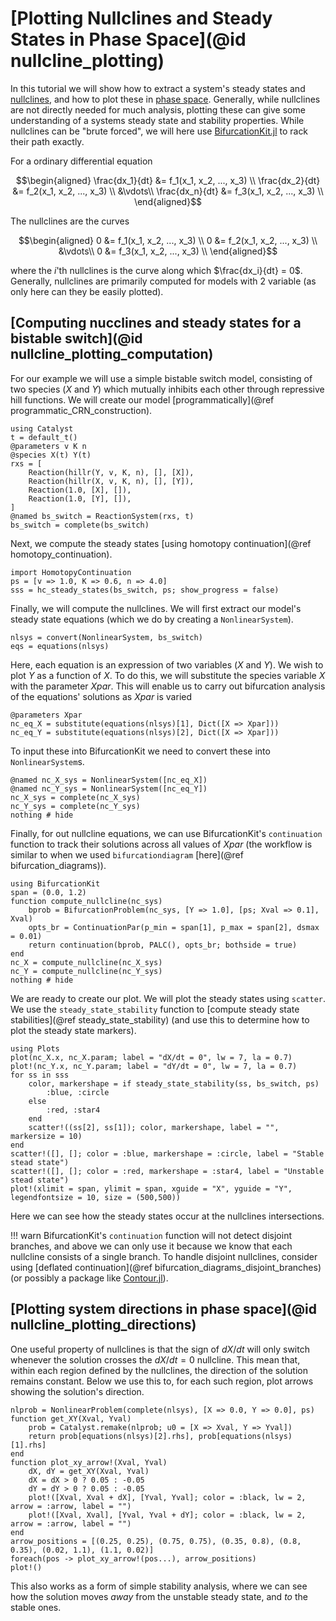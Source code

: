 # [Plotting Nullclines and Steady States in Phase Space](@id nullcline_plotting)
In this tutorial we will show how to extract a system's steady states and [nullclines](https://en.wikipedia.org/wiki/Nullcline), and how to plot these in [phase space](https://en.wikipedia.org/wiki/Phase_space). Generally, while nullclines are not directly needed for much analysis, plotting these can give some understanding of a systems steady state and stability properties. While nullclines can be "brute forced", we will here use [BifurcationKit.jl](https://github.com/bifurcationkit/BifurcationKit.jl) to rack their path exactly.

For a ordinary differential equation
```math
\begin{aligned}
\frac{dx_1}{dt} &= f_1(x_1, x_2, ..., x_3) \\
\frac{dx_2}{dt} &= f_2(x_1, x_2, ..., x_3) \\
                &\vdots\\
\frac{dx_n}{dt} &= f_3(x_1, x_2, ..., x_3) \\
\end{aligned}
```
The nullclines are the curves
```math
\begin{aligned}
0 &= f_1(x_1, x_2, ..., x_3) \\
0 &= f_2(x_1, x_2, ..., x_3) \\
                &\vdots\\
0 &= f_3(x_1, x_2, ..., x_3) \\
\end{aligned}
```
where the $i$'th nullclines is the curve along which $\frac{dx_i}{dt} = 0$. Generally, nullclines are primarily computed for models with 2 variable (as only here can they be easily plotted).

## [Computing nucclines and steady states for a bistable switch](@id nullcline_plotting_computation)
For our example we will use a simple bistable switch model, consisting of two species ($X$ and $Y$) which mutually inhibits each other through repressive hill functions. We will create our model [programmatically](@ref programmatic_CRN_construction).
```@example nullcline_plotting
using Catalyst
t = default_t()
@parameters v K n
@species X(t) Y(t)
rxs = [
    Reaction(hillr(Y, v, K, n), [], [X]),
    Reaction(hillr(X, v, K, n), [], [Y]),
    Reaction(1.0, [X], []),
    Reaction(1.0, [Y], []),
]
@named bs_switch = ReactionSystem(rxs, t)
bs_switch = complete(bs_switch)
```

Next, we compute the steady states [using homotopy continuation](@ref homotopy_continuation).
```@example nullcline_plotting
import HomotopyContinuation
ps = [v => 1.0, K => 0.6, n => 4.0]
sss = hc_steady_states(bs_switch, ps; show_progress = false)
```

Finally, we will compute the nullclines. We will first extract our model's steady state equations (which we do by creating a `NonlinearSystem`).
```@example nullcline_plotting
nlsys = convert(NonlinearSystem, bs_switch)
eqs = equations(nlsys)
```
Here, each equation is an expression of two variables ($X$ and $Y$). We wish to plot $Y$ as a function of $X$. To do this, we will substitute the species variable $X$ with the parameter $Xpar$. This will enable us to carry out bifurcation analysis of the equations' solutions as $Xpar$ is varied
```@example nullcline_plotting
@parameters Xpar
nc_eq_X = substitute(equations(nlsys)[1], Dict([X => Xpar]))
nc_eq_Y = substitute(equations(nlsys)[2], Dict([X => Xpar]))
```
To input these into BifurcationKit we need to convert these into `NonlinearSystem`s.
```@example nullcline_plotting
@named nc_X_sys = NonlinearSystem([nc_eq_X])
@named nc_Y_sys = NonlinearSystem([nc_eq_Y])
nc_X_sys = complete(nc_X_sys)
nc_Y_sys = complete(nc_Y_sys)
nothing # hide
```
Finally, for out nullcline equations, we can use BifurcationKit's `continuation` function to track their solutions across all values of $Xpar$ (the workflow is similar to when we used `bifurcationdiagram` [here](@ref bifurcation_diagrams)).
```@example nullcline_plotting
using BifurcationKit
span = (0.0, 1.2)
function compute_nullcline(nc_sys)
    bprob = BifurcationProblem(nc_sys, [Y => 1.0], [ps; Xval => 0.1], Xval)
    opts_br = ContinuationPar(p_min = span[1], p_max = span[2], dsmax = 0.01)
    return continuation(bprob, PALC(), opts_br; bothside = true)
end
nc_X = compute_nullcline(nc_X_sys)
nc_Y = compute_nullcline(nc_Y_sys)
nothing # hide
```

We are ready to create our plot. We will plot the steady states using `scatter`. We use the `steady_state_stability` function to [compute steady state stabilities](@ref steady_state_stability) (and use this to determine how to plot the steady state markers).
```@example nullcline_plotting
using Plots
plot(nc_X.x, nc_X.param; label = "dX/dt = 0", lw = 7, la = 0.7)
plot!(nc_Y.x, nc_Y.param; label = "dY/dt = 0", lw = 7, la = 0.7)
for ss in sss
    color, markershape = if steady_state_stability(ss, bs_switch, ps)
        :blue, :circle
    else
        :red, :star4
    end
    scatter!((ss[2], ss[1]); color, markershape, label = "", markersize = 10)
end
scatter!([], []; color = :blue, markershape = :circle, label = "Stable stead state")
scatter!([], []; color = :red, markershape = :star4, label = "Unstable stead state")
plot!(xlimit = span, ylimit = span, xguide = "X", yguide = "Y", legendfontsize = 10, size = (500,500))
```
Here we can see how the steady states occur at the nullclines intersections.

!!! warn
    BifurcationKit's `continuation` function will not detect disjoint branches, and above we can only use it because we know that each nullcline consists of a single branch. To handle disjoint nullclines, consider using [deflated continuation](@ref bifurcation_diagrams_disjoint_branches) (or possibly a package like [Contour.jl](https://github.com/JuliaGeometry/Contour.jl)).

## [Plotting system directions in phase space](@id nullcline_plotting_directions)
One useful property of nullclines is that the sign of $dX/dt$ will only switch whenever the solution crosses the $dX/dt=0$ nullcline. This mean that, within each region defined by the nullclines, the direction of the solution remains constant. Below we use this to, for each such region, plot arrows showing the solution's direction.

```@example nullcline_plotting
nlprob = NonlinearProblem(complete(nlsys), [X => 0.0, Y => 0.0], ps)
function get_XY(Xval, Yval)
    prob = Catalyst.remake(nlprob; u0 = [X => Xval, Y => Yval])
    return prob[equations(nlsys)[2].rhs], prob[equations(nlsys)[1].rhs]
end
function plot_xy_arrow!(Xval, Yval)
    dX, dY = get_XY(Xval, Yval)
    dX = dX > 0 ? 0.05 : -0.05
    dY = dY > 0 ? 0.05 : -0.05
    plot!([Xval, Xval + dX], [Yval, Yval]; color = :black, lw = 2, arrow = :arrow, label = "")
    plot!([Xval, Xval], [Yval, Yval + dY]; color = :black, lw = 2, arrow = :arrow, label = "")
end
arrow_positions = [(0.25, 0.25), (0.75, 0.75), (0.35, 0.8), (0.8, 0.35), (0.02, 1.1), (1.1, 0.02)]
foreach(pos -> plot_xy_arrow!(pos...), arrow_positions)
plot!()
```
This also works as a form of simple stability analysis, where we can see how the solution moves *away* from the unstable steady state, and *to* the stable ones.